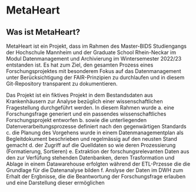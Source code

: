 # MetaHeart

## Was ist MetaHeart?

MetaHeart ist ein Projekt, dass im Rahmen des Master-BIDS Studiengangs der Hochschule Mannheim und der Graduate School Rhein-Neckar im Modul Datenmanagement und Archivierung im Wintersemester 2022/23 entstanden ist. Es hat zum Ziel, den gesamten Prozess eines Forschungsprojektes mit besonderem Fokus auf das Datenmanagement unter Berücksichtigung der FAIR-Prinzipien zu durchlaufen und in diesem Git-Repository transparent zu dokumentieren.

Das Projekt ist ein fiktives Projekt in dem Bestandsdaten aus Krankenhäusern zur Analyse bezüglich einer wissenschaftlichen Fragestellung durchgeführt werden. In diesem Rahmen wurde 
 a. eine Forschungsfrage generiert und ein passendes wissenschaftliches Forschungsprojekt entworfen
 b. sowie die unterliegenden Datenverarbeitungsprozesse definiert nach den gegenwärtigen Standards 
 c. die Planung des Vorgehens wurde in einem Datenmanagementplan als Begleitdokument beschrieben und regelmässig auf den neusten Stand gemacht
 d. der Zugriff auf die Quelldaten so wie deren Prozessierung (Formatierung, Sortieren)
 e. Extraktion der forschungsrelevanten Daten aus den zur Verfüfung stehenden Datenbanken, deren Trasformation und Ablage in einem Datawarehouse erfolgten     während der ETL-Przesse die die Grundlage für die Datenanalyse bilden
 f. Anslyse der Daten im DWH zum Erhalt der Ergbnisse, die die Beantwortung der Forschungsfrage erlauben und eine Darstellung dieser ermöglichen
 
 
